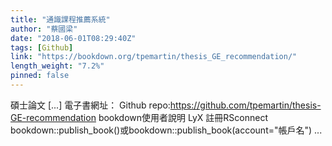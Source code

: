 ```yaml
---
title: "通識課程推薦系統"
author: "蔡國梁"
date: "2018-06-01T08:29:40Z"
tags: [Github]
link: "https://bookdown.org/tpemartin/thesis_GE_recommendation/"
length_weight: "7.2%"
pinned: false
---
```


碩士論文 [...] 電子書網址： Github repo:https://github.com/tpemartin/thesis-GE-recommendation bookdown使用者說明 LyX 註冊RSconnect bookdown::publish_book()或bookdown::publish_book(account="帳戶名") ...
